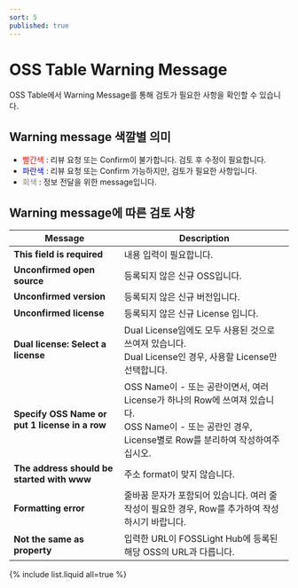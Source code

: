 ```yaml
---
sort: 5
published: true
---
```


# OSS Table Warning Message
OSS Table에서 Warning Message를 통해 검토가 필요한 사항을 확인할 수 있습니다.

## Warning message 색깔별 의미
- <span style="color:red"> 빨간색 </span> : 리뷰 요청 또는 Confirm이 불가합니다. 검토 후 수정이 필요합니다.
- <span style="color:blue"> 파란색 </span> : 리뷰 요청 또는 Confirm 가능하지만, 검토가 필요한 사항입니다.
- <span style="color:grey"> 회색 </span> : 정보 전달을 위한 message입니다.


## Warning message에 따른 검토 사항

| Message  | Description |
| ------------- | ------------- |
|**This field is required**| 내용 입력이 필요합니다.|
|**Unconfirmed open source**|등록되지 않은 신규 OSS입니다.|
|**Unconfirmed version**|등록되지 않은 신규 버전입니다.|
|**Unconfirmed license**|등록되지 않은 신규 License 입니다.|
|**Dual license: Select a license**|Dual License임에도 모두 사용된 것으로 쓰여져 있습니다. <br>Dual License인 경우, 사용할 License만 선택합니다.|
|**Specify OSS Name or put 1 license in a row**|OSS Name이 - 또는 공란이면서, 여러 License가 하나의 Row에 쓰여져 있습니다.<br> OSS Name이 - 또는 공란인 경우, License별로 Row를 분리하여 작성하여주십시오.|
|**The address should be started with www**|주소 format이 맞지 않습니다.|
|**Formatting error**|줄바꿈 문자가 포함되어 있습니다. 여러 줄 작성이 필요한 경우, Row를 추가하여 작성하시기 바랍니다.|
|**Not the same as property**|입력한 URL이 FOSSLight Hub에 등록된 해당 OSS의 URL과 다릅니다.|

{% include list.liquid all=true %}
